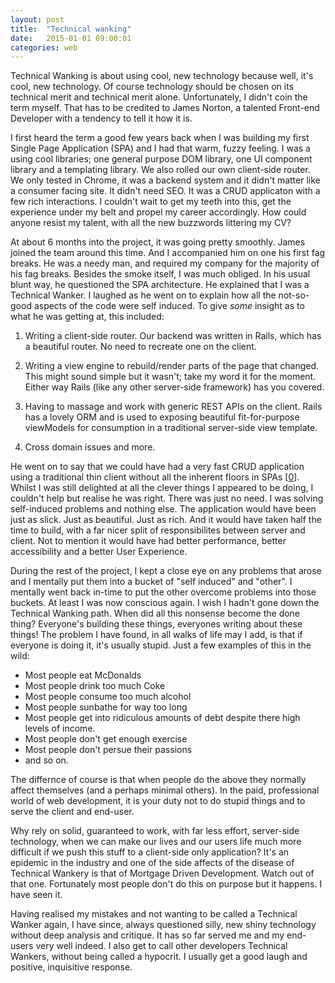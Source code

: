 ```yaml
---
layout: post
title:  "Technical wanking"
date:   2015-01-01 09:00:01
categories: web
---
```


Technical Wanking is about using cool, new technology because well, it's cool, new technology. Of course technology should be chosen on its technical merit and technical merit alone. Unfortunately, I didn't coin the term myself. That has to be credited to James Norton, a talented Front-end Developer with a tendency to tell it how it is.

I first heard the term a good few years back when I was building my first Single Page Application (SPA) and I had that warm, fuzzy feeling. I was a using cool libraries; one general purpose DOM library, one UI component library and a templating library. We also rolled our own client-side router. We only tested in Chrome, it was a backend system and it didn't matter like a consumer facing site. It didn't need SEO. It was a CRUD applicaton with a few rich interactions. I couldn't wait to get my teeth into this, get the experience under my belt and propel my career accordingly. How could anyone  resist my talent, with all the new buzzwords littering my CV?

At about 6 months into the project, it was going pretty smoothly. James joined the team around this time. And I accompanied him on one his first fag breaks. He was a needy man, and required my company for the majority of his fag breaks. Besides the smoke itself, I was much obliged. In his usual blunt way, he questioned the SPA architecture. He explained that I was a Technical Wanker. I laughed as he went on to explain how all the not-so-good aspects of the code were self induced. To give *some* insight as to what he was getting at, this included:

1. Writing a client-side router. Our backend was written in Rails, which has a beautiful router. No need to recreate one on the client.

2. Writing a view engine to rebuild/render parts of the page that changed. This might sound simple but it wasn't; take my word it for the moment. Either way Rails (like any other server-side framework) has you covered.

3. Having to massage and work with generic REST APIs on the client. Rails has a lovely ORM and is used to exposing beautiful fit-for-purpose viewModels for consumption in a traditional server-side view template.

4. Cross domain issues and more.

He went on to say that we could have had a very fast CRUD application using a traditional thin client without all the inherent floors in SPAs [[0](#ref0)]. Whilst I was still delighted at all the clever things I appeared to be doing, I couldn't help but realise he was right. There was just no need. I was solving self-induced problems and nothing else. The application would have been just as slick. Just as beautiful. Just as rich. And it would have taken half the time to build, with a far nicer split of responsibilites between server and client. Not to mention it would have had better performance, better accessibility and a better User Experience.

During the rest of the project, I kept a close eye on any problems that arose and I mentally put them into a bucket of "self induced" and "other". I mentally went back in-time to put the other overcome problems into those buckets. At least I was now conscious again. I wish I hadn't gone down the Technical Wanking path. When did all this nonsense become the done thing? Everyone's building these things, everyones writing about these things! The problem I have found, in all walks of life may I add, is that if everyone is doing it, it's usually stupid. Just a few examples of this in the wild:

* Most people eat McDonalds
* Most people drink too much Coke
* Most people consume too much alcohol
* Most people sunbathe for way too long
* Most people get into ridiculous amounts of debt despite there high levels of income.
* Most people don't get enough exercise
* Most people don't persue their passions
* and so on.

The differnce of course is that when people do the above they normally affect themselves (and a perhaps minimal others). In the paid, professional world of web development, it is your duty not to do stupid things and to serve the client and end-user.

Why rely on solid, guaranteed to work, with far less effort, server-side technology, when we can make our lives and our users life much more difficult if we push this stuff to a client-side only application? It's an epidemic in the industry and one of the side affects of the disease of Technical Wankery is that of Mortgage Driven Development. Watch out of that one. Fortunately most people don't do this on purpose but it happens. I have seen it.

Having realised my mistakes and not wanting to be called a Technical Wanker again, I have since, always questioned silly, new shiny technology without deep analysis and critique. It has so far served me and my end-users very well indeed. I also get to call other developers Technical Wankers, without being called a hypocrit. I usually get a good laugh and positive, inquisitive response.